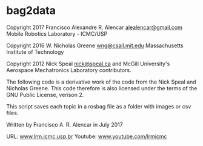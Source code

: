 # bag2data

Copyright 2017 Francisco Alexandre R. Alencar <alealencar@gmail.com> Mobile Robotics Laboratory - ICMC/USP

Copyright 2016 W. Nicholas Greene <wng@csail.mit.edu> Massachusetts Institute of Technology

Copyright 2012 Nick Speal <nick@speal.ca> and McGill University's Aerospace Mechatronics Laboratory contributors.


The following code is a derivative work of the code from the Nick Speal and Nicholas Greene.
This code therefore is also licensed under the terms of the GNU Public License, verison 2.

This script saves each topic in a rosbag file as a folder with images or csv files.

Written by Francisco A. R. Alencar in July 2017

URL: www.lrm.icmc.usp.br
Youtube: www.youtube.com/lrmicmc

